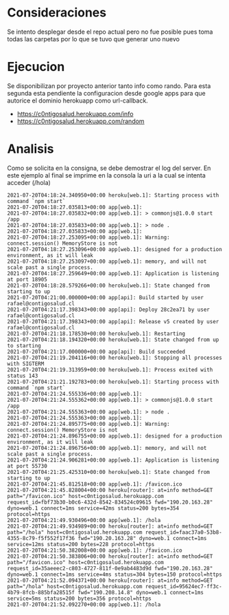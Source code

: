# Consideraciones

Se intento desplegar desde el repo actual pero no fue posible pues toma todas las carpetas por lo que se tuvo que generar uno nuevo

# Ejecucion

Se disponibilizan por proyecto anterior tanto info como rando. Para esta segunda esta pendiente la configuracion desde google apps para que autorice el dominio herokuapp como url-callback.
* https://c0ntigosalud.herokuapp.com/info
* https://c0ntigosalud.herokuapp.com/random

# Analisis

Como se solicita en la consigna, se debe demostrar el log del server. En este ejemplo al final se imprime en la consola la uri a la cual se intenta acceder (/hola)

```
2021-07-20T04:18:24.340950+00:00 heroku[web.1]: Starting process with command `npm start`
2021-07-20T04:18:27.035813+00:00 app[web.1]:
2021-07-20T04:18:27.035832+00:00 app[web.1]: > commonjs@1.0.0 start /app
2021-07-20T04:18:27.035833+00:00 app[web.1]: > node .
2021-07-20T04:18:27.035833+00:00 app[web.1]:
2021-07-20T04:18:27.253095+00:00 app[web.1]: Warning: connect.session() MemoryStore is not
2021-07-20T04:18:27.253096+00:00 app[web.1]: designed for a production environment, as it will leak
2021-07-20T04:18:27.253097+00:00 app[web.1]: memory, and will not scale past a single process.
2021-07-20T04:18:27.259649+00:00 app[web.1]: Application is listening at port 18905
2021-07-20T04:18:28.579266+00:00 heroku[web.1]: State changed from starting to up
2021-07-20T04:21:00.000000+00:00 app[api]: Build started by user rafael@contigosalud.cl
2021-07-20T04:21:17.398343+00:00 app[api]: Deploy 28c2ea71 by user rafael@contigosalud.cl
2021-07-20T04:21:17.398343+00:00 app[api]: Release v5 created by user rafael@contigosalud.cl
2021-07-20T04:21:18.178530+00:00 heroku[web.1]: Restarting
2021-07-20T04:21:18.194320+00:00 heroku[web.1]: State changed from up to starting
2021-07-20T04:21:17.000000+00:00 app[api]: Build succeeded
2021-07-20T04:21:19.204116+00:00 heroku[web.1]: Stopping all processes with SIGTERM
2021-07-20T04:21:19.313959+00:00 heroku[web.1]: Process exited with status 143
2021-07-20T04:21:21.192783+00:00 heroku[web.1]: Starting process with command `npm start`
2021-07-20T04:21:24.555336+00:00 app[web.1]:
2021-07-20T04:21:24.555362+00:00 app[web.1]: > commonjs@1.0.0 start /app
2021-07-20T04:21:24.555363+00:00 app[web.1]: > node .
2021-07-20T04:21:24.555363+00:00 app[web.1]:
2021-07-20T04:21:24.895775+00:00 app[web.1]: Warning: connect.session() MemoryStore is not
2021-07-20T04:21:24.896755+00:00 app[web.1]: designed for a production environment, as it will leak
2021-07-20T04:21:24.896756+00:00 app[web.1]: memory, and will not scale past a single process.
2021-07-20T04:21:24.906281+00:00 app[web.1]: Application is listening at port 55730
2021-07-20T04:21:25.425310+00:00 heroku[web.1]: State changed from starting to up
2021-07-20T04:21:45.812518+00:00 app[web.1]: /favicon.ico
2021-07-20T04:21:45.828004+00:00 heroku[router]: at=info method=GET path="/favicon.ico" host=c0ntigosalud.herokuapp.com request_id=fbf73b30-b0c6-432d-8542-834524c09615 fwd="190.20.163.28" dyno=web.1 connect=1ms service=42ms status=200 bytes=354 protocol=https
2021-07-20T04:21:49.930496+00:00 app[web.1]: /hola
2021-07-20T04:21:49.934989+00:00 heroku[router]: at=info method=GET path="/hola" host=c0ntigosalud.herokuapp.com request_id=faac37a0-53b8-4355-8c79-f5f552f17f36 fwd="190.20.163.28" dyno=web.1 connect=1ms service=12ms status=200 bytes=228 protocol=https
2021-07-20T04:21:50.382008+00:00 app[web.1]: /favicon.ico
2021-07-20T04:21:50.383806+00:00 heroku[router]: at=info method=GET path="/favicon.ico" host=c0ntigosalud.herokuapp.com request_id=35aeeec2-c803-4727-811f-0e9ab4483d9d fwd="190.20.163.28" dyno=web.1 connect=1ms service=4ms status=304 bytes=150 protocol=https
2021-07-20T04:21:52.094371+00:00 heroku[router]: at=info method=GET path="/hola" host=c0ntigosalud.herokuapp.com request_id=95624ec7-ff3c-4b79-8fcb-885bfa28515f fwd="190.208.14.8" dyno=web.1 connect=1ms service=5ms status=200 bytes=356 protocol=https
2021-07-20T04:21:52.092270+00:00 app[web.1]: /hola
```
